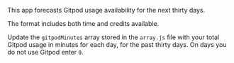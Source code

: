 This app forecasts Gitpod usage availability for the next thirty days.

The format includes both time and credits available.

Update the `gitpodMinutes` array stored in the `array.js` file with your total Gitpod usage in minutes for each day, for the past thirty days.  On days you do not use Gitpod enter `0`.
